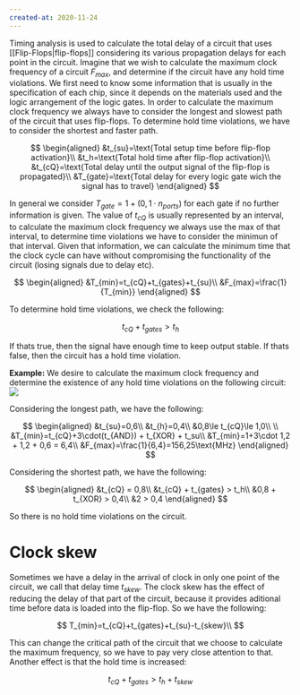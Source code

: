 ```yaml
---
created-at: 2020-11-24
---
```

Timing analysis is used to calculate the total delay of a circuit that uses [[Flip-Flops|flip-flops]] considering its various propagation delays for each point in the circuit.
Imagine that we wish to calculate the maximum clock frequency of a circuit $F_{max}$, and determine if the circuit have any hold time violations. We first need to know some information that is usually in the specification of each chip, since it depends on the materials used and the logic arrangement of the logic gates. 
In order to calculate the maximum clock frequency we always have to consider the longest and slowest path of the circuit that uses flip-flops. To determine hold time violations, we have to consider the shortest and faster path.

$$
\begin{aligned}
  &t_{su}=\text{Total setup time before flip-flop activation}\\
  &t_h=\text{Total hold time after flip-flop activation}\\
  &t_{cQ}=\text{Total delay until the output signal of the flip-flop is propagated}\\
  &T_{gate}=\text{Total delay for every logic gate wich the signal has to travel}
\end{aligned}
$$

In general we consider $T_{gate}=1 + (0,1\cdot n_{ports})$ for each gate if no further information is given. The value of $t_{cQ}$ is usually represented by an interval, to calculate the maximum clock frequency we always use the max of that interval, to determine time violations we have to consider the minimun of that interval.
Given that information, we can calculate the minimum time that the clock cycle can have without compromising the functionality of the circuit (losing signals due to delay etc).

$$
\begin{aligned}
  &T_{min}=t_{cQ}+t_{gates}+t_{su}\\
  &F_{max}=\frac{1}{T_{min}}
\end{aligned}
$$

To determine hold time violations, we check the following:

$$
t_{cQ} + t_{gates} > t_h
$$

If thats true, then the signal have enough time to keep output stable. If thats false, then the circuit has a hold time violation.

**Example:**
We desire to calculate the maximum clock frequency and determine the existence of any hold time violations on the following circuit:
![](timinganalysisexample.png)

Considering the longest path, we have the following:

$$
\begin{aligned}
  &t_{su}=0,6\\
  &t_{h}=0,4\\
  &0,8\le t_{cQ}\le 1,0\\
  \\
  &T_{min}=t_{cQ}+3\cdot(t_{AND}) + t_{XOR} + t_su\\
  &T_{min}=1+3\cdot 1,2 + 1,2 + 0,6 = 6,4\\
  &F_{max}=\frac{1}{6,4}=156,25\text{MHz}
\end{aligned}
$$

Considering the shortest path, we have the following:

$$
\begin{aligned}
  &t_{cQ} = 0,8\\
  &t_{cQ} + t_{gates} > t_h\\
  &0,8 + t_{XOR} > 0,4\\
  &2 > 0,4
\end{aligned}
$$

So there is no hold time violations on the circuit.

# Clock skew
Sometimes we have a delay in the arrival of clock in only one point of the circuit, we call that delay time $t_{skew}$. The clock skew has the effect of reducing the delay of that part of the circuit, because it provides aditional time before data is loaded into the flip-flop. So we have the following:

$$
  T_{min}=t_{cQ}+t_{gates}+t_{su}-t_{skew}\\
$$

This can change the critical path of the circuit that we choose to calculate the maximum frequency, so we have to pay very close attention to that. Another effect is that the hold time is increased:

$$
  t_{cQ} + t_{gates} > t_h + t_{skew}
$$